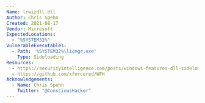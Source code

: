 ```yaml
---
Name: lrwizdll.dll
Author: Chris Spehn
Created: 2021-08-17
Vendor: Microsoft
ExpectedLocations:
  - "%SYSTEM32%"
VulnerableExecutables:
  - Path: '%SYSTEM32%\licmgr.exe'
    Type: Sideloading
Resources:
  - https://securityintelligence.com/posts/windows-features-dll-sideloading/
  - https://github.com/xforcered/WFH
Acknowledgements:
  - Name: Chris Spehn
    Twitter: "@ConsciousHacker"
---
```


